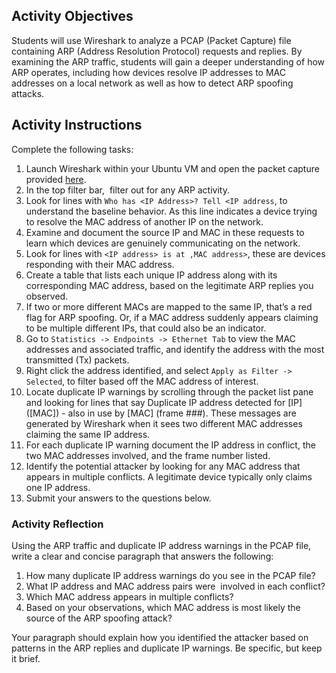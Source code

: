 ## Activity Objectives

Students will use Wireshark to analyze a PCAP (Packet Capture) file containing ARP (Address Resolution Protocol) requests and replies. By examining the ARP traffic, students will gain a deeper understanding of how ARP operates, including how devices resolve IP addresses to MAC addresses on a local network as well as how to detect ARP spoofing attacks.



## Activity Instructions

Complete the following tasks:

1. Launch Wireshark within your Ubuntu VM and open the packet capture provided [here](https://drive.google.com/file/d/1EevxCHmd8j_tW3QCfHshnZu_f3mQBn1B/view).
2. In the top filter bar,  filter out for any ARP activity.
3. Look for lines with `Who has <IP Address>? Tell <IP address`, to understand the baseline behavior. As this line indicates a device trying to resolve the MAC address of another IP on the network.
4. Examine and document the source IP and MAC in these requests to learn which devices are genuinely communicating on the network.
5. Look for lines with `<IP address> is at ,MAC address>`, these are devices responding with their MAC address.
6. Create a table that lists each unique IP address along with its corresponding MAC address, based on the legitimate ARP replies you observed.
7. If two or more different MACs are mapped to the same IP, that’s a red flag for ARP spoofing. Or, if a MAC address suddenly appears claiming to be multiple different IPs, that could also be an indicator.
8. Go to `Statistics -> Endpoints -> Ethernet Tab` to view the MAC addresses and associated traffic, and identify the address with the most transmitted (Tx) packets.
9. Right click the address identified, and select `Apply as Filter -> Selected`, to filter based off the MAC address of interest.
10. Locate duplicate IP warnings by scrolling through the packet list pane and looking for lines that say Duplicate IP address detected for [IP] ([MAC]) - also in use by [MAC] (frame ###). These messages are generated by Wireshark when it sees two different MAC addresses claiming the same IP address.
11. For each duplicate IP warning document the IP address in conflict, the two MAC addresses involved, and the frame number listed.
12. Identify the potential attacker by looking for any MAC address that appears in multiple conflicts. A legitimate device typically only claims one IP address.
13. Submit your answers to the questions below.



### Activity Reflection

Using the ARP traffic and duplicate IP address warnings in the PCAP file, write a clear and concise paragraph that answers the following:
1. How many duplicate IP address warnings do you see in the PCAP file?
2. What IP address and MAC address pairs were  involved in each conflict?
3. Which MAC address appears in multiple conflicts?
4. Based on your observations, which MAC address is most likely the source of the ARP spoofing attack?

Your paragraph should explain how you identified the attacker based on patterns in the ARP replies and duplicate IP warnings. Be specific, but keep it brief.





